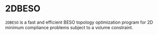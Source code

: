 # 2DBESO
`2DBESO` is a fast and efficient BESO topology optimization program for 2D minimum compliance problems subject to a volume constraint.

